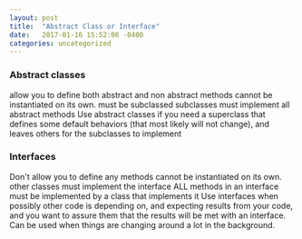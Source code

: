 ```yaml
---
layout: post
title:  "Abstract Class or Interface"
date:   2017-01-16 15:52:06 -0400
categories: uncategorized
---
```


<h3>Abstract classes</h3>

allow you to define both abstract and non abstract methods
cannot be instantiated on its own. must be subclassed
subclasses must implement all abstract methods
Use abstract classes if you need a superclass that defines some default behaviors (that most likely will not change), and leaves others for the subclasses to implement

<h3>Interfaces</h3>

Don't allow you to define any methods
cannot be instantiated on its own. other classes must implement the interface
ALL methods in an interface must be implemented by a class that implements it
Use interfaces when possibly other code is depending on, and expecting results from your code, and you want to assure them that the results will be met with an interface. Can be used when things are changing around a lot in the background.
